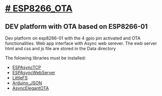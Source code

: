 <h1><span style="text-decoration: underline;"># ESP8266_OTA</span></h1>
<h2>DEV platform with OTA based on ESP8266-01</h2>
<p>Dev platform on esp8266-01 with the 4 gpio pin activated and OTA functionalities. 
Web app interface with Async web serever. 
The ewb server html and css and js file are stored in the Data directory</p>
<p>The folowing libraries must be installed:</p>
<ul>
<li><a href="https://github.com/me-no-dev/ESPAsyncTCP">ESPAsyncTCP</a></li>
<li>
<div>
<div><a href="https://github.com/me-no-dev/ESPAsyncWebServer">ESPAsyncWebServer</a></div>
</div>
</li>
<li><a href="https://github.com/earlephilhower/arduino-esp8266littlefs-plugin/releases">LittleFS </a></li>
<li><a href="https://www.arduino.cc/reference/en/libraries/arduino_json/">Arduino_JSON </a></li>
<li><a href="https://github.com/ayushsharma82/AsyncElegantOTA">AsyncElegantOTA</a></li>
</ul>